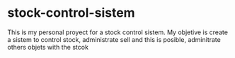 # stock-control-sistem
This is my personal proyect for a stock control sistem. My objetive is create a sistem to control stock,  administrate sell and this is posible, adminitrate others objets with the stcok

